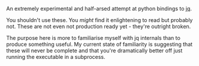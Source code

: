 An extremely experimental and half-arsed attempt at python bindings to [jq](http://stedolan.github.io/jq/). 

You shouldn't use these. You *might* find it enlightening to read but probably not. These are not even not production ready yet - they're outright broken.

The purpose here is more to familiarise myself with jq internals than to produce something useful. My current state of familiarity is suggesting that these will never be complete and that you're dramatically better off just running the executable in a subprocess.
